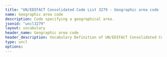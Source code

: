 ```yaml
---
title: "UN/EDIFACT Consolidated Code List 3279 - Geographic area code (20B) JSON-LD Vocabulary"
name: Geographic area code
description: Code specifying a geographical area.
jsonid: "uncl3279"
layout: vocabulary
header_name: Geographic area code
header_description: Vocabulary Definition of UN/EDIFACT Consolidated Code List 3279 - Geographic area code (20B) semantics in HTML format. JSON-LD format is available at [uncl3279.jsonld](/vocabulary/uncl3279.jsonld)
type: uncl
options:
---
```

